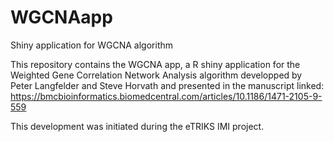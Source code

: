# WGCNAapp
Shiny application for WGCNA algorithm

This repository contains the WGCNA app, a R shiny application for the Weighted Gene Correlation Network Analysis algorithm developped by Peter Langfelder and Steve Horvath and presented in the manuscript linked: https://bmcbioinformatics.biomedcentral.com/articles/10.1186/1471-2105-9-559

This development was initiated during the eTRIKS IMI project.
